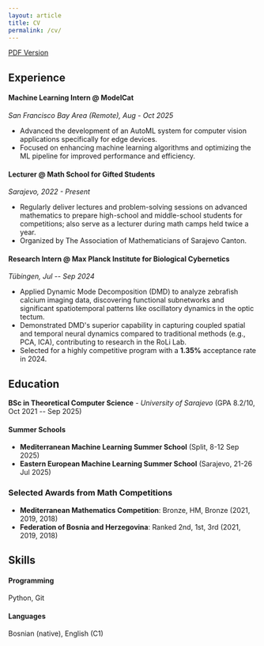 ```yaml
---
layout: article
title: CV
permalink: /cv/
---
```


<a href="/assets/pdf/cv_sandro.pdf" target="_blank">PDF Version</a>

## Experience

#### Machine Learning Intern @ ModelCat
*San Francisco Bay Area (Remote), Aug - Oct 2025*
- Advanced the development of an AutoML system for computer vision applications specifically for edge devices.
- Focused on enhancing machine learning algorithms and optimizing the ML pipeline for improved performance and efficiency.

#### Lecturer @ Math School for Gifted Students
*Sarajevo, 2022 - Present*
- Regularly deliver lectures and problem-solving sessions on advanced mathematics to prepare high-school and middle-school students for competitions; also serve as a lecturer during math camps held twice a year. 
- Organized by The Association of Mathematicians of Sarajevo Canton.

#### Research Intern @ Max Planck Institute for Biological Cybernetics
*Tübingen, Jul -- Sep 2024*
- Applied Dynamic Mode Decomposition (DMD) to analyze zebrafish calcium imaging data, discovering functional subnetworks and significant spatiotemporal patterns like oscillatory dynamics in the optic tectum.
- Demonstrated DMD's superior capability in capturing coupled spatial and temporal neural dynamics compared to traditional methods (e.g., PCA, ICA), contributing to research in the RoLi Lab.
- Selected for a highly competitive program with a **1.35%** acceptance rate in 2024.

## Education

**BSc in Theoretical Computer Science** - *University of Sarajevo* (GPA 8.2/10, Oct 2021 -- Sep 2025)

#### Summer Schools
- **Mediterranean Machine Learning Summer School** (Split, 8-12 Sep 2025)
- **Eastern European Machine Learning Summer School** (Sarajevo, 21-26 Jul 2025)

### Selected Awards from Math Competitions
- **Mediterranean Mathematics Competition**: Bronze, HM, Bronze (2021, 2019, 2018)
- **Federation of Bosnia and Herzegovina**: Ranked 2nd, 1st, 3rd (2021, 2019, 2018)

## Skills

#### Programming
Python, Git

#### Languages
Bosnian (native), English (C1)